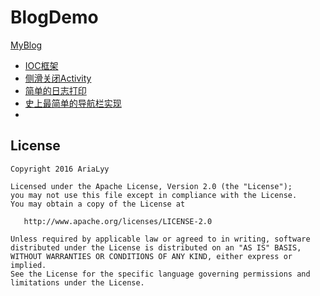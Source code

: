 # BlogDemo
[MyBlog](http://blog.csdn.net/qwe511455842?viewmode=contents)
* [IOC框架](http://blog.csdn.net/qwe511455842/article/details/48845195)
* [侧滑关闭Activity](https://github.com/AriaLyy/BlogDemo/tree/master/SlidingActivityDeno)
* [简单的日志打印](https://github.com/AriaLyy/BlogDemo/tree/master/MyLoggerDemo)
* [史上最简单的导航栏实现](https://github.com/AriaLyy/BlogDemo/tree/master/NavigationBarDemo)
* 

License
-------

    Copyright 2016 AriaLyy

    Licensed under the Apache License, Version 2.0 (the "License");
    you may not use this file except in compliance with the License.
    You may obtain a copy of the License at

       http://www.apache.org/licenses/LICENSE-2.0

    Unless required by applicable law or agreed to in writing, software
    distributed under the License is distributed on an "AS IS" BASIS,
    WITHOUT WARRANTIES OR CONDITIONS OF ANY KIND, either express or implied.
    See the License for the specific language governing permissions and
    limitations under the License.
